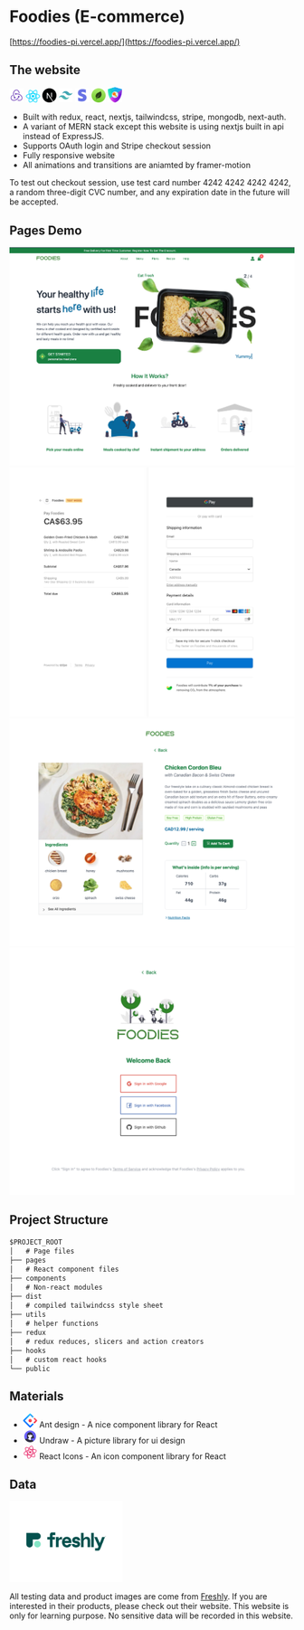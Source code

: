 # Foodies (E-commerce)

[https://foodies-pi.vercel.app/](https://foodies-pi.vercel.app/)

## The website

<p float="left">
    <img src="./img/redux.png" width="25">
    <img src="./img/react-js.png" width="25">
    <img src="./img/next.png" width="25">
    <img src="./img/tailwind-css-icon.png" width="25">
    <img src="./img/pngwing.com.png" width="25">
    <img src="./img/mongo.png" width="25">
    <img src="./img/nextauth.png" width="25">
</p>

- Built with redux, react, nextjs, tailwindcss, stripe, mongodb, next-auth.
- A variant of MERN stack except this website is using nextjs built in api instead of ExpressJS.
- Supports OAuth login and Stripe checkout session
- Fully responsive website
- All animations and transitions are aniamted by framer-motion

To test out checkout session, use test card number 4242 4242 4242 4242, a random three-digit CVC number, and any expiration date in the future will be accepted.

## Pages Demo

![image info](./img/homepage.png)
![image info](./img/checkoutpage.png)
![image info](./img/productpage.png)
![image info](./img/oauthpage.png)

## Project Structure

```
$PROJECT_ROOT
│   # Page files
├── pages
│   # React component files
├── components
│   # Non-react modules
├── dist
│   # compiled tailwindcss style sheet
├── utils
│   # helper functions
├── redux
│   # redux reduces, slicers and action creators
├── hooks
│   # custom react hooks
└── public
```

## Materials

- [<img src="./img/antdesign.png" width="25">](https://ant.design/) Ant design - A nice component library for React
- [<img src="./img/undraw.jpeg" width="25">](https://undraw.co/) Undraw - A picture library for ui design
- [<img src="./img/react-icons.svg" width="25">](https://react-icons.github.io/react-icons) React Icons - An icon component library for React

## Data

[<img src="./img/freshly-logo@logotyp.us.svg" width="200">](https://www.freshly.com/)

All testing data and product images are come from [Freshly](https://www.freshly.com/). If you are interested in their products, please check out their website. This website is only for learning purpose. No sensitive data will be recorded in this website.

